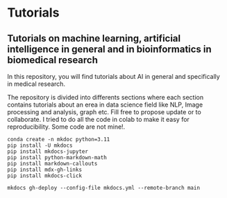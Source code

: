 # Tutorials

## Tutorials on machine learning, artificial intelligence in general and in bioinformatics in biomedical research
In this repository, you will find tutorials about AI in general and specifically in medical research. 

The repository is divided into differents sections where each section contains tutorials about an erea in data science field like NLP, Image processing and analysis, graph etc. Fill free to propose update or to collaborate. I tried to do all the code in colab to make it easy for reproducibility. Some code are not mine!.

```
conda create -n mkdoc python=3.11  
pip install -U mkdocs
pip install mkdocs-jupyter
pip install python-markdown-math
pip install markdown-callouts
pip install mdx-gh-links
pip install mkdocs-click

mkdocs gh-deploy --config-file mkdocs.yml --remote-branch main
```
